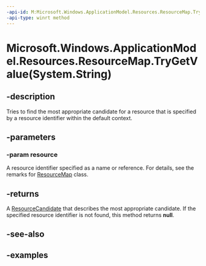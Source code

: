 ```yaml
---
-api-id: M:Microsoft.Windows.ApplicationModel.Resources.ResourceMap.TryGetValue(System.String)
-api-type: winrt method
---
```


# Microsoft.Windows.ApplicationModel.Resources.ResourceMap.TryGetValue(System.String)

<!--
public Microsoft.Windows.ApplicationModel.Resources.ResourceCandidate TryGetValue (string resource);
-->


## -description

Tries to find the most appropriate candidate for a resource that is specified by a resource identifier within the default context.

## -parameters

### -param resource

A resource identifier specified as a name or reference. For details, see the remarks for [ResourceMap](resourcemap.md) class.

## -returns

A [ResourceCandidate](resourcecandidate.md) that describes the most appropriate candidate. If the specified resource identifier is not found, this method returns **null**.

## -see-also

## -examples


